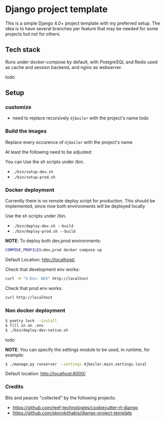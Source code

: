 # Django project template

This is a simple Django 4.0+ project template with my preferred setup. The idea
is to have several branches per feature that may be needed for some projects but
not for others.

## Tech stack

Runs under docker-compose by default, with PostgreSQL 
and Redis used as cache and session backend, and nginx
as webserver.

todo 

## Setup

### customize ###

* need to replace recursively `djboiler` with the project's name
todo


### Build the images ### 

Replace every occurence of `djboiler` with the project's name

At least the following need to be adjusted:

You can Use the sh scripts under /bin.

- `./bin/setup-dev.sh`
- `./bin/setup-prod.sh`

### Docker deployment ###

Currently there is no remote deploy script for production.
This should be implemented, since now both environments will
be deployed locally

Use the sh scripts under /bin.

- `./bin/deploy-dev.sh --build`
- `./bin/deploy-prod.sh --build`

__NOTE__: To deploy both dev,prod environments:
```bash
COMPOSE_PROFILES=dev,prod docker compose up
```

Default Location: [http://localhost/](http://localhost/).

Check that development env works:
```bash
curl -H "X-Env: DEV" http://localhost
```

Check that prod env works:
```bash
curl http://localhost
```


### Non docker deployment ###

```bash
$ poetry lock --install
$ fill in an .env
$ ./bin/deploy-dev-native.sh
```

todo

__NOTE__: You can specify the settings module to be used, in runtime, for example:
```bash
$ ./manage.py runserver --settings djboiler.main.settings.local
```

Default location: [http://localhost:8000/](http://localhost:8000/)

### Credits

Bits and peaces "collected" by the following projects:
- https://github.com/reef-technologies/cookiecutter-rt-django
- https://github.com/skorokithakis/django-project-template
